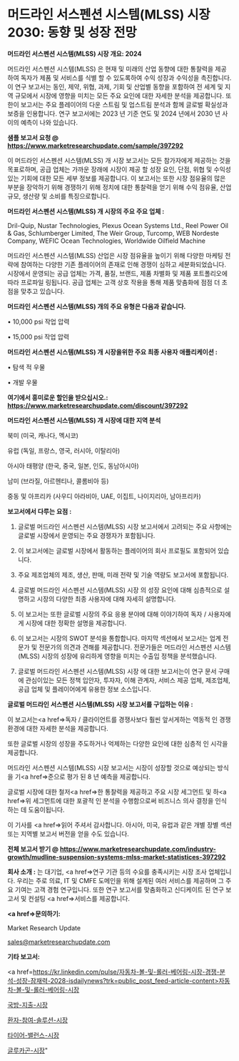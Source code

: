 # 머드라인 서스펜션 시스템(MLSS) 시장 2030: 동향 및 성장 전망

<strong>머드라인 서스펜션 시스템(MLSS) 시장 개요: 2024</strong>

머드라인 서스펜션 시스템(MLSS) 은 현재 및 미래의 산업 동향에 대한 통찰력을 제공하여 독자가 제품 및 서비스를 식별 할 수 있도록하여 수익 성장과 수익성을 촉진합니다. 이 연구 보고서는 동인, 제약, 위협, 과제, 기회 및 산업별 동향을 포함하여 전 세계 및 지역 규모에서 시장에 영향을 미치는 모든 주요 요인에 대한 자세한 분석을 제공합니다. 또한이 보고서는 주요 플레이어의 다운 스트림 및 업스트림 분석과 함께 글로벌 확실성과 보증을 인용합니다. 연구 보고서에는 2023 년 기준 연도 및 2024 년에서 2030 년 사이의 예측이 나와 있습니다.



<strong>샘플 보고서 요청 @ <a href=https://www.marketresearchupdate.com/sample/397292>https://www.marketresearchupdate.com/sample/397292</a></strong>

이 머드라인 서스펜션 시스템(MLSS) 개 시장 보고서는 모든 참가자에게 제공하는 것을 목표로하며, 공급 업체는 가까운 장래에 시장이 제공 할 성장 요인, 단점, 위협 및 수익성있는 기회에 대한 모든 세부 정보를 제공합니다. 이 보고서는 또한 시장 점유율의 많은 부분을 장악하기 위해 경쟁하기 위해 정치에 대한 통찰력을 얻기 위해 수익 점유율, 산업 규모, 생산량 및 소비를 특징으로합니다.



<strong>머드라인 서스펜션 시스템(MLSS) 개 시장의 주요 주요 업체 :</strong>

Dril-Quip, Nustar Technologies, Plexus Ocean Systems Ltd., Reel Power Oil & Gas, Schlumberger Limited, The Weir Group, Turcomp, WEB Nordeste Company, WEFIC Ocean Technologies, Worldwide Oilfield Machine

머드라인 서스펜션 시스템(MLSS) 산업은 시장 점유율을 높이기 위해 다양한 마케팅 전략에 참여하는 다양한 기존 플레이어의 존재로 인해 경쟁이 심하고 세분화되었습니다. 시장에서 운영되는 공급 업체는 가격, 품질, 브랜드, 제품 차별화 및 제품 포트폴리오에 따라 프로파일 링됩니다. 공급 업체는 고객 상호 작용을 통해 제품 맞춤화에 점점 더 초점을 맞추고 있습니다.



<strong>머드라인 서스펜션 시스템(MLSS) 개의 주요 유형은 다음과 같습니다.</strong>

• 10,000 psi 작업 압력

• 15,000 psi 작업 압력



<strong>머드라인 서스펜션 시스템(MLSS) 개 시장을위한 주요 최종 사용자 애플리케이션 :</strong>

• 탐색 적 우물

• 개발 우물



<strong>여기에서 흥미로운 할인을 받으십시오.: <a href=https://www.marketresearchupdate.com/discount/397292>https://www.marketresearchupdate.com/discount/397292</a></strong>



<strong>머드라인 서스펜션 시스템(MLSS) 개 시장에 대한 지역 분석</strong>

북미 (미국, 캐나다, 멕시코)

유럽 (독일, 프랑스, 영국, 러시아, 이탈리아)

아시아 태평양 (한국, 중국, 일본, 인도, 동남아시아)

남미 (브라질, 아르헨티나, 콜롬비아 등)

중동 및 아프리카 (사우디 아라비아, UAE, 이집트, 나이지리아, 남아프리카)



<strong>보고서에서 다루는 요점 :</strong>

1. 글로벌 머드라인 서스펜션 시스템(MLSS) 시장 보고서에서 고려되는 주요 사항에는 글로벌 시장에서 운영되는 주요 경쟁자가 포함됩니다.

2. 이 보고서에는 글로벌 시장에서 활동하는 플레이어의 회사 프로필도 포함되어 있습니다.

3. 주요 제조업체의 제조, 생산, 판매, 미래 전략 및 기술 역량도 보고서에 포함됩니다.

4. 글로벌 머드라인 서스펜션 시스템(MLSS) 시장 의 성장 요인에 대해 심층적으로 설명하고 시장의 다양한 최종 사용자에 대해 자세히 설명합니다.

5. 이 보고서는 또한 글로벌 시장의 주요 응용 분야에 대해 이야기하여 독자 / 사용자에게 시장에 대한 정확한 설명을 제공합니다.

6. 이 보고서는 시장의 SWOT 분석을 통합합니다. 마지막 섹션에서 보고서는 업계 전문가 및 전문가의 의견과 견해를 제공합니다. 전문가들은 머드라인 서스펜션 시스템(MLSS) 시장의 성장에 유리하게 영향을 미치는 수출입 정책을 분석했습니다.

7. 글로벌 머드라인 서스펜션 시스템(MLSS) 시장 에 대한 보고서는이 연구 문서 구매에 관심이있는 모든 정책 입안자, 투자자, 이해 관계자, 서비스 제공 업체, 제조업체, 공급 업체 및 플레이어에게 유용한 정보 소스입니다.



<strong>글로벌 머드라인 서스펜션 시스템(MLSS) 시장 보고서를 구입하는 이유 :</strong>

이 보고서는<a href=>독자 / 클</a>라이언트를 경쟁사보다 훨씬 앞서게하는 역동적 인 경쟁 환경에 대한 자세한 분석을 제공합니다.

또한 글로벌 시장의 성장을 주도하거나 억제하는 다양한 요인에 대한 심층적 인 시각을 제공합니다.

머드라인 서스펜션 시스템(MLSS) 시장 보고서는 시장이 성장할 것으로 예상되는 방식을 기<a href=>준으로</a> 평가 된 8 년 예측을 제공합니다.

글로벌 시장에 대한 철저<a href=>한 통찰력</a>을 제공하고 주요 시장 세그먼트 및 하<a href=>위 세그</a>먼트에 대한 포괄적 인 분석을 수행함으로써 비즈니스 의사 결정을 인식하는 데 도움이됩니다.

이 기사를 <a href=>읽어 주</a>셔서 감사합니다. 아시아, 미국, 유럽과 같은 개별 장별 섹션 또는 지역별 보고서 버전을 얻을 수도 있습니다.



<strong>전체 보고서 받기 @ <a href=https://www.marketresearchupdate.com/industry-growth/mudline-suspension-systems-mlss-market-statistices-397292>https://www.marketresearchupdate.com/industry-growth/mudline-suspension-systems-mlss-market-statistices-397292</a></strong>



<strong>회사 소개 :</strong>
는 대기업, <a href=>연구 기</a>관 등의 수요를 충족시키는 시장 조사 업체입니다. 우리는 주로 의료, IT 및 CMFE 도메인을 위해 설계된 여러 서비스를 제공하며 그 주요 기여는 고객 경험 연구입니다. 또한 연구 보고서를 맞춤화하고 신디케이트 된 연구 보고서 및 컨설팅 <a href=>서비</a>스를 제공합니다.



<strong><a href=>문의하기:</a></strong>

Market Research Update

sales@marketresearchupdate.com



<strong>기타 보고서:</strong>

<a href=https://kr.linkedin.com/pulse/자동차-볼-및-롤러-베어링-시장-경쟁-분석-성장-잠재력-2028-isdailynews?trk=public_post_feed-article-content>자동차-볼-및-롤러-베어링-시장</a>

<a href=https://www.linkedin.com/pulse/국방-지출-시장-진입-전략-및-위험-평가2029년-market-matrix-musings-analysis/>국방-지출-시장</a>

<a href=https://www.linkedin.com/pulse/환자-참여-솔루션-시장-규모-및-성장-2023-analytics-avenue-adventures-24-ana-klcif/>환자-참여-솔루션-시장</a>

<a href=https://www.linkedin.com/pulse/타이어-밸런스-시장-현재-및-미래-성장-2029-trend-tracking-tips-360-analysis-vs5yf/>타이어-밸런스-시장</a>

<a href=https://www.linkedin.com/pulse/글루카곤-시장-진입-전략-및-위험-평가2030년-trend-tracking-tips-360-analysis-9s9jf/>글루카곤-시장</a>"
